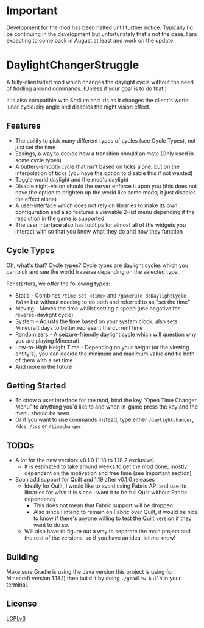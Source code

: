# Important
Development for the mod has been halted until further notice. Typically I'd be continuing in the 
development but unfortunately that's not the case. I am expecting to come back in August at least
and work on the update.

# DaylightChangerStruggle
A fully-clientsided mod which changes the daylight cycle without the need of fiddling around commands.
(Unless if your goal is to do that.)

It is also compatible with Sodium and Iris as it changes the client's world lunar cycle/sky angle and
disables the night vision effect.

## Features
* The ability to pick many different types of cycles (see Cycle Types), not just set the time
* Easings, a way to decide how a transition should animate (Only used in some cycle types)
* A buttery-smooth cycle that isn't based on ticks alone, but on the interpolation of ticks (you have 
  the option to disable this if not wanted)
* Toggle world daylight and the mod's daylight
* Disable night-vision should the server enforce it upon you (this does not have the option to brighten
  up the world like some mods; it just disables the effect alone)
* A user-interface which does not rely on libraries to make its own configuration and also features a
  viewable 2-list menu depending if the resolution in the game is supported
* The user interface also has tooltips for almost all of the widgets you interact with so that you know
  what they do and how they function

## Cycle Types
Oh, what's that? Cycle types? Cycle types are daylight cycles which you can pick and see the world
traverse depending on the selected type.

For starters, we offer the following types:

* Static - Combines `/time set <time>` and `/gamerule doDaylightCycle false` but without
           needing to do both and referred to as "set the time"
* Moving - Moves the time whilist setting a speed (use negative for reverse-daylight cycle)
* System - Adjusts the time based on your system clock, also sets Minecraft days to better represent 
           the current time
* Randomizers - A seizure-friendly daylight cycle which will question why you are playing Minecraft
* Low-to-High Height Time - Depending on your height (or the viewing entity's), you can decide the 
           minimum and maximum value and tie both of them with a set time
* And more in the future

## Getting Started
* To show a user interface for the mod, bind the key "Open Time Changer Menu" to anything you'd like to 
and when in-game press the key and the menu should be seen. 
* Or if you want to use commands instead, type either `/daylightchanger`, `/dcs`, `/tcs` or `/timechanger`.

## TODOs
* A lot for the new version: v0.1.0 (1.18 to 1.18.2 exclusive)
  * It is estimated to take around weeks to get the mod done, mostly dependent on the motivation and free 
    time (see Important section)
* Soon add support for Quilt and 1.19 after v0.1.0 releases
  * Ideally for Quilt, I would like to avoid using Fabric API and use its libraries for what it is since 
    I want it to be full Quilt without Fabric dependency
    * This does not mean that Fabric support will be dropped.
    * Also since I intend to remain on Fabric over Quilt, it would be nice to know if there's anyone 
      willing to test the Quilt version if they want to do so.
  * Will also have to figure out a way to separate the main project and the rest of the versions, so if 
    you have an idea, let me know!

## Building
Make sure Gradle is using the Java version this project is using (or Minecraft version 1.18.1) then 
build it by doing `./gradlew build` in your terminal.

## License
[LGPLv3](LICENSE.txt "LGPLv3") 
